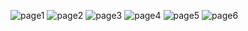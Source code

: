 ![page1](<image/Competitive Programmer's Handbook_page-0087.jpg>) ![page2](<image/Competitive Programmer's Handbook_page-0088.jpg>) ![page3](<image/Competitive Programmer's Handbook_page-0089.jpg>) ![page4](<image/Competitive Programmer's Handbook_page-0090.jpg>) ![page5](<image/Competitive Programmer's Handbook_page-0091.jpg>) ![page6](<image/Competitive Programmer's Handbook_page-0092.jpg>)

